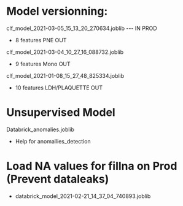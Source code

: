 # Model versionning:

clf_model_2021-03-05_15_13_20_270634.joblib --- IN PROD
 - 8 features PNE OUT

clf_model_2021-03-04_10_27_16_088732.joblib
 - 9 features Mono OUT

clf_model_2021-01-08_15_27_48_825334.joblib
 - 10 features LDH/PLAQUETTE OUT


# Unsupervised Model

Databrick_anomalies.joblib
- Help for anomallies_detection

# Load NA values for fillna on Prod (Prevent dataleaks)
- databrick_model_2021-02-21_14_37_04_740893.joblib


